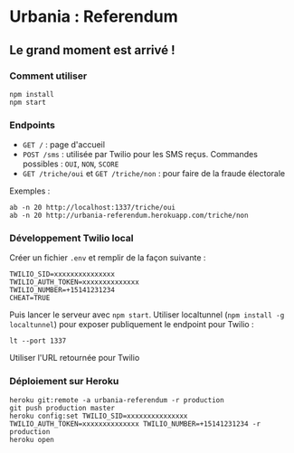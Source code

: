# Urbania : Referendum
## Le grand moment est arrivé !

### Comment utiliser 
```
npm install
npm start
```

### Endpoints
- ```GET /``` :  page d'accueil
- ```POST /sms``` : utilisée par Twilio pour les SMS reçus. Commandes possibles : ```OUI```, ```NON```, ```SCORE```
- ```GET /triche/oui``` et ```GET /triche/non``` : pour faire de la fraude électorale  

Exemples : 
```
ab -n 20 http://localhost:1337/triche/oui
ab -n 20 http://urbania-referendum.herokuapp.com/triche/non
```

### Développement Twilio local
Créer un fichier ```.env``` et remplir de la façon suivante : 
```
TWILIO_SID=xxxxxxxxxxxxxxx
TWILIO_AUTH_TOKEN=xxxxxxxxxxxxxx
TWILIO_NUMBER=+15141231234
CHEAT=TRUE
``` 
Puis lancer le serveur avec ```npm start```.
Utiliser localtunnel (```npm install -g localtunnel```) pour exposer publiquement le endpoint pour Twilio : 
```
lt --port 1337
```
Utiliser l'URL retournée pour Twilio 

### Déploiement sur Heroku
```
heroku git:remote -a urbania-referendum -r production
git push production master
heroku config:set TWILIO_SID=xxxxxxxxxxxxxxx TWILIO_AUTH_TOKEN=xxxxxxxxxxxxxx TWILIO_NUMBER=+15141231234 -r production
heroku open
```